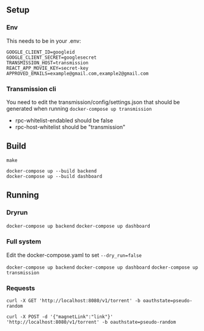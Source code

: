 ## Setup
### Env
This needs to be in your .env:  
```
GOOGLE_CLIENT_ID=googleid
GOOGLE_CLIENT_SECRET=googlesecret
TRANSMISSION_HOST=transmission
REACT_APP_MOVIE_KEY=secret-key
APPROVED_EMAILS=example@gmail.com,example2@gmail.com
```

### Transmission cli
You need to edit the transmission/config/settings.json that should be generated when running `docker-compose up transmission`   
* rpc-whitelist-endabled should be false   
* rpc-host-whitelist should be "transmission"

## Build
`make`  

`docker-compose up --build backend`  
`docker-compose up --build dashboard`  

## Running

### Dryrun
`docker-compose up backend`
`docker-compose up dashboard`


### Full system
Edit the docker-compose.yaml to set `--dry_run=false`

`docker-compose up backend`
`docker-compose up dashboard`
`docker-compose up transmission`

### Requests
`curl -X GET 'http://localhost:8080/v1/torrent' -b oauthstate=pseudo-random`  

`curl -X POST -d '{"magnetLink":"link"}' 'http://localhost:8080/v1/torrent' -b oauthstate=pseudo-random`  


